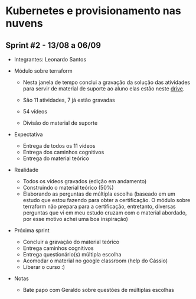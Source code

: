 # Kubernetes e provisionamento nas nuvens

## Sprint #2 - 13/08 a 06/09

- Integrantes: Leonardo Santos

- Módulo sobre terraform
    - Nesta janela de tempo conclui a gravação da solução das atividades para servir de material de suporte ao aluno
    elas estão neste [drive](https://drive.google.com/drive/folders/1MxsLbRlQaOkP7R1syDigoMKh4g1S_Wv5).

    - São 11 atividades, 7 já estão gravadas
    
    - 54 vídeos

    - Divisão do material de suporte

- Expectativa
    - Entrega de todos os 11 vídeos
    - Entrega dos caminhos cognitivos
    - Entrega do material teórico

- Realidade
    - Todos os vídeos gravados (edição em andamento)
    - Construindo o material teórico (50%)
    - Elaborando as perguntas de múltipla escolha (baseado em um estudo que estou fazendo para obter a certificação.
    O módulo sobre terraform não prepara para a certificação, entretanto, diversas perguntas que vi em meu estudo cruzam com o material abordado, por esse motivo achei uma boa inspiração)

- Próxima sprint
    - Concluir a gravação do material teórico
    - Entrega caminhos cognitivos
    - Entrega questionário(s) múltipla escolha
    - Acomodar o material no google classroom (help do Cássio)
    - Liberar o curso :)


- Notas
    - Bate papo com Geraldo sobre questões de múltiplas escolhas
